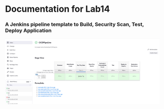 # Documentation for Lab14

### A Jenkins pipeline template to Build, Security Scan, Test, Deploy Application

![alt text](image.png)
